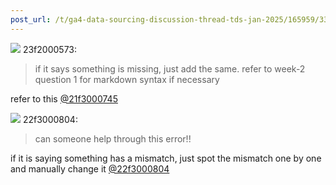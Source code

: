 ```yaml
---
post_url: /t/ga4-data-sourcing-discussion-thread-tds-jan-2025/165959/336
---
```

![](https://dub1.discourse-cdn.com/flex013/user_avatar/discourse.onlinedegree.iitm.ac.in/23f2000573/48/68306_2.png) 23f2000573:

> if it says something is missing, just add the same. refer to week-2 question 1 for markdown syntax if necessary

refer to this [@21f3000745](/u/21f3000745)

![](https://dub1.discourse-cdn.com/flex013/user_avatar/discourse.onlinedegree.iitm.ac.in/22f3000804/48/87428_2.png) 22f3000804:

> can someone help through this error!!

if it is saying something has a mismatch, just spot the mismatch one by one and manually change it [@22f3000804](/u/22f3000804)